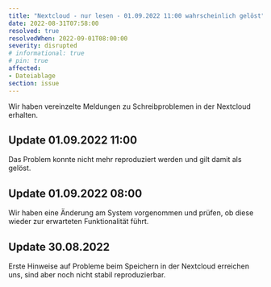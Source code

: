 ```yaml
---
title: "Nextcloud - nur lesen - 01.09.2022 11:00 wahrscheinlich gelöst"
date: 2022-08-31T07:58:00
resolved: true
resolvedWhen: 2022-09-01T08:00:00
severity: disrupted
# informational: true
# pin: true 
affected:
- Dateiablage
section: issue
---
```


Wir haben vereinzelte Meldungen zu Schreibproblemen in der Nextcloud erhalten.

## Update 01.09.2022 11:00

Das Problem konnte nicht mehr reproduziert werden und gilt damit als gelöst.

## Update 01.09.2022 08:00

Wir haben eine Änderung am System vorgenommen und prüfen, ob diese wieder zur erwarteten Funktionalität führt.

## Update 30.08.2022

Erste Hinweise auf Probleme beim Speichern in der Nextcloud erreichen uns, sind aber noch nicht stabil reproduzierbar.
